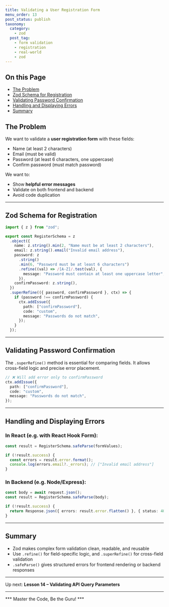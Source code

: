 ```yaml
---
title: Validating a User Registration Form
menu_order: 13
post_status: publish
taxonomy:
  category:
    - zod
  post_tag:
    - form validation
    - registration
    - real-world
    - zod
---
```


<div class="toc" markdown="1">

## On this Page

- [The Problem](#the-problem)
- [Zod Schema for Registration](#zod-schema-for-registration)
- [Validating Password Confirmation](#validating-password-confirmation)
- [Handling and Displaying Errors](#handling-and-displaying-errors)
- [Summary](#summary)

</div>

<div class="guru-main" markdown="1">

## The Problem

We want to validate a **user registration form** with these fields:

- Name (at least 2 characters)
- Email (must be valid)
- Password (at least 6 characters, one uppercase)
- Confirm password (must match password)

We want to:
- Show **helpful error messages**
- Validate on both frontend and backend
- Avoid code duplication

---

## Zod Schema for Registration

```ts
import { z } from "zod";

export const RegisterSchema = z
  .object({
    name: z.string().min(2, "Name must be at least 2 characters"),
    email: z.string().email("Invalid email address"),
    password: z
      .string()
      .min(6, "Password must be at least 6 characters")
      .refine((val) => /[A-Z]/.test(val), {
        message: "Password must contain at least one uppercase letter",
      }),
    confirmPassword: z.string(),
  })
  .superRefine(({ password, confirmPassword }, ctx) => {
    if (password !== confirmPassword) {
      ctx.addIssue({
        path: ["confirmPassword"],
        code: "custom",
        message: "Passwords do not match",
      });
    }
  });
```

---

## Validating Password Confirmation

The `.superRefine()` method is essential for comparing fields. It allows cross-field logic and precise error placement.

```ts
// ❌ Will add error only to confirmPassword
ctx.addIssue({
  path: ["confirmPassword"],
  code: "custom",
  message: "Passwords do not match",
});
```

---

## Handling and Displaying Errors

### In React (e.g. with React Hook Form):

```ts
const result = RegisterSchema.safeParse(formValues);

if (!result.success) {
  const errors = result.error.format();
  console.log(errors.email?._errors); // ["Invalid email address"]
}
```

### In Backend (e.g. Node/Express):

```ts
const body = await request.json();
const result = RegisterSchema.safeParse(body);

if (!result.success) {
  return Response.json({ errors: result.error.flatten() }, { status: 400 });
}
```

---

## Summary

- Zod makes complex form validation clean, readable, and reusable
- Use `.refine()` for field-specific logic, and `.superRefine()` for cross-field validation
- `.safeParse()` gives structured errors for frontend rendering or backend responses

---

Up next: **Lesson 14 – Validating API Query Parameters**

---

*** Master the Code, Be the Guru! ***

</div>

